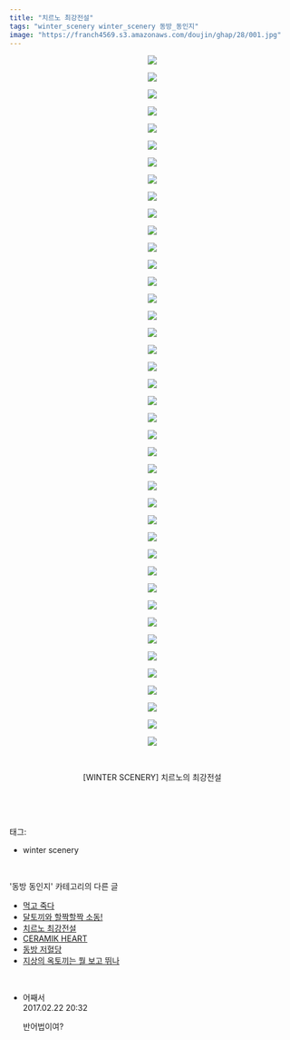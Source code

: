 ```yaml
---
title: "치르노 최강전설"
tags: "winter_scenery winter_scenery 동방_동인지"
image: "https://franch4569.s3.amazonaws.com/doujin/ghap/28/001.jpg"
---
```

<div class="article">
<p style="text-align: center; clear: none; float: none;"><img src="{{ site.imgserver2 }}/ghap/28/001.jpg"/></p>
<p style="text-align: center; clear: none; float: none;"><img src="{{ site.imgserver2 }}/ghap/28/002.jpg"/></p>
<p style="text-align: center; clear: none; float: none;"><img src="{{ site.imgserver2 }}/ghap/28/003.jpg"/></p>
<p style="text-align: center; clear: none; float: none;"><img src="{{ site.imgserver2 }}/ghap/28/004.jpg"/></p>
<p style="text-align: center; clear: none; float: none;"><img src="{{ site.imgserver2 }}/ghap/28/005.jpg"/></p>
<p style="text-align: center; clear: none; float: none;"><img src="{{ site.imgserver2 }}/ghap/28/006.jpg"/></p>
<p style="text-align: center; clear: none; float: none;"><img src="{{ site.imgserver2 }}/ghap/28/007.jpg"/></p>
<p style="text-align: center; clear: none; float: none;"><img src="{{ site.imgserver2 }}/ghap/28/008.jpg"/></p>
<p style="text-align: center; clear: none; float: none;"><img src="{{ site.imgserver2 }}/ghap/28/009.jpg"/></p>
<p style="text-align: center; clear: none; float: none;"><img src="{{ site.imgserver2 }}/ghap/28/010.jpg"/></p>
<p style="text-align: center; clear: none; float: none;"><img src="{{ site.imgserver2 }}/ghap/28/011.jpg"/></p>
<p style="text-align: center; clear: none; float: none;"><img src="{{ site.imgserver2 }}/ghap/28/012.jpg"/></p>
<p style="text-align: center; clear: none; float: none;"><img src="{{ site.imgserver2 }}/ghap/28/013.jpg"/></p>
<p style="text-align: center; clear: none; float: none;"><img src="{{ site.imgserver2 }}/ghap/28/014.jpg"/></p>
<p style="text-align: center; clear: none; float: none;"><img src="{{ site.imgserver2 }}/ghap/28/015.jpg"/></p>
<p style="text-align: center; clear: none; float: none;"><img src="{{ site.imgserver2 }}/ghap/28/016.jpg"/></p>
<p style="text-align: center; clear: none; float: none;"><img src="{{ site.imgserver2 }}/ghap/28/017.jpg"/></p>
<p style="text-align: center; clear: none; float: none;"><img src="{{ site.imgserver2 }}/ghap/28/018.jpg"/></p>
<p style="text-align: center; clear: none; float: none;"><img src="{{ site.imgserver2 }}/ghap/28/019.jpg"/></p>
<p style="text-align: center; clear: none; float: none;"><img src="{{ site.imgserver2 }}/ghap/28/020.jpg"/></p>
<p style="text-align: center; clear: none; float: none;"><img src="{{ site.imgserver2 }}/ghap/28/021.jpg"/></p>
<p style="text-align: center; clear: none; float: none;"><img src="{{ site.imgserver2 }}/ghap/28/022.jpg"/></p>
<p style="text-align: center; clear: none; float: none;"><img src="{{ site.imgserver2 }}/ghap/28/023.jpg"/></p>
<p style="text-align: center; clear: none; float: none;"><img src="{{ site.imgserver2 }}/ghap/28/024.jpg"/></p>
<p style="text-align: center; clear: none; float: none;"><img src="{{ site.imgserver2 }}/ghap/28/025.jpg"/></p>
<p style="text-align: center; clear: none; float: none;"><img src="{{ site.imgserver2 }}/ghap/28/026.jpg"/></p>
<p style="text-align: center; clear: none; float: none;"><img src="{{ site.imgserver2 }}/ghap/28/027.jpg"/></p>
<p style="text-align: center; clear: none; float: none;"><img src="{{ site.imgserver2 }}/ghap/28/028.jpg"/></p>
<p style="text-align: center; clear: none; float: none;"><img src="{{ site.imgserver2 }}/ghap/28/029.jpg"/></p>
<p style="text-align: center; clear: none; float: none;"><img src="{{ site.imgserver2 }}/ghap/28/030.jpg"/></p>
<p style="text-align: center; clear: none; float: none;"><img src="{{ site.imgserver2 }}/ghap/28/031.jpg"/></p>
<p style="text-align: center; clear: none; float: none;"><img src="{{ site.imgserver2 }}/ghap/28/032.jpg"/></p>
<p style="text-align: center; clear: none; float: none;"><img src="{{ site.imgserver2 }}/ghap/28/033.jpg"/></p>
<p style="text-align: center; clear: none; float: none;"><img src="{{ site.imgserver2 }}/ghap/28/034.jpg"/></p>
<p style="text-align: center; clear: none; float: none;"><img src="{{ site.imgserver2 }}/ghap/28/035.jpg"/></p>
<p style="text-align: center; clear: none; float: none;"><img src="{{ site.imgserver2 }}/ghap/28/036.jpg"/></p>
<p style="text-align: center; clear: none; float: none;"><img src="{{ site.imgserver2 }}/ghap/28/037.jpg"/></p>
<p style="text-align: center; clear: none; float: none;"><img src="{{ site.imgserver2 }}/ghap/28/038.jpg"/></p>
<p style="text-align: center; clear: none; float: none;"><img src="{{ site.imgserver2 }}/ghap/28/039.jpg"/></p>
<p style="text-align: center; clear: none; float: none;"><img src="{{ site.imgserver2 }}/ghap/28/040.jpg"/></p>
<p style="text-align: center; clear: none; float: none;"><img src="{{ site.imgserver2 }}/ghap/28/041.jpg"/></p>
<p style="text-align: center; clear: none; float: none;"><br/></p>
<p style="text-align: center; clear: none; float: none;">[WINTER SCENERY] 치르노의 최강전설</p>
<p><br/></p>
</div><br/>
<div class="tagTrail">
<p>태그: </p>
<ul>
<li>winter scenery</li>
</ul>
</div><br/>
<div class="another">
<p>'동방 동인지' 카테고리의 다른 글</p>
<ul>
<li><a href="/ghap_30">먹고 죽다</a></li>
<li><a href="/ghap_29">달토끼와 할짝할짝 소동!</a></li>
<li><a href="/ghap_28">치르노 최강전설</a></li>
<li><a href="/ghap_27">CERAMIK HEART</a></li>
<li><a href="/ghap_26">동방 저혈당</a></li>
<li><a href="/ghap_25">지상의 옥토끼는 뭘 보고 뛰나</a></li>
</ul>
</div><br/>
<div class="cb_module cb_fluid">
<div class="cb_wrt cb_profile">
<div class="comment">
<ul>
<li class="cb_thumb_off" id="comment14922390">
<div class="cb_comment_area">
<div class="cb_info_area">
<div class="cb_section">
<span class="cb_nick_name">어째서</span>
</div>
<div class="cb_section">
<span class="cb_date">2017.02.22 20:32 </span>
</div>
</div>
<div class="cb_dsc_comment">
<p class="cb_dsc">
											반어법이여?
										</p>
</div>
</div></li>
</ul>
</div>
</div><!-- commentList close -->
</div><br/>
